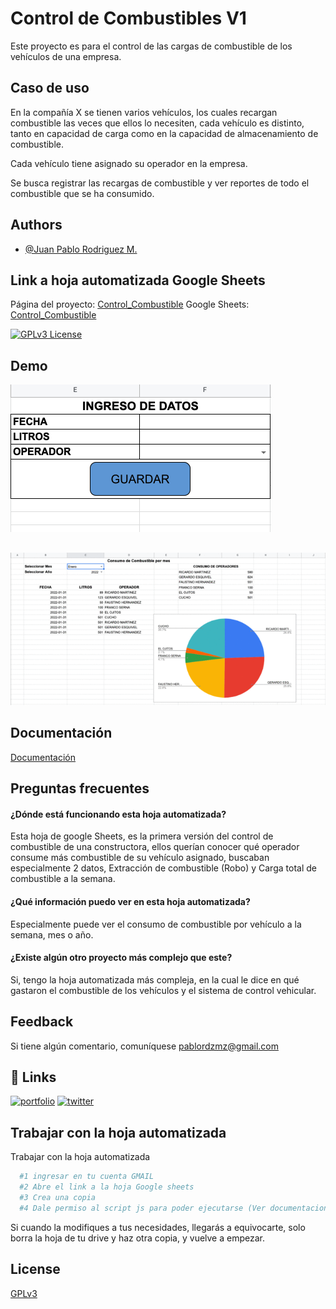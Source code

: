 
# Control de Combustibles V1

Este proyecto es para el control de las cargas de combustible de los vehículos de una empresa.



## Caso de uso

En la compañía X se tienen varios vehículos, los cuales recargan combustible las veces que ellos lo necesiten, cada vehículo es distinto, tanto en capacidad de carga como en la capacidad de almacenamiento de combustible.

Cada vehículo tiene asignado su operador en la empresa.

Se busca registrar las recargas de combustible y ver reportes de todo el combustible que se ha consumido.



## Authors

- [@Juan Pablo Rodriguez M.](https://www.github.com/jPablo23)


## Link a hoja automatizada Google Sheets

Página del proyecto: [Control_Combustible](https://www.sofroscorp.com/proyectos/)
Google Sheets: [Control_Combustible](https://docs.google.com/spreadsheets/d/1WrsAZuSYNDKWi_Iacw8W_sitDqPW6L3fjdb_LJw-RPE/edit?usp=sharing)

[![GPLv3 License](https://img.shields.io/badge/License-GPL%20v3-yellow.svg)](https://opensource.org/licenses/)



## Demo

![App Screenshot](https://github.com/jPablo23/CombustibleV1/blob/main/imgs/guardar.gif)

##
![App Screenshot](https://github.com/jPablo23/CombustibleV1/blob/main/imgs/gifGraficas.gif)




## Documentación

[Documentación](https://www.sofroscorp.com/proyectos/)


## Preguntas frecuentes

#### ¿Dónde está funcionando esta hoja automatizada?

Esta hoja de google Sheets, es la primera versión del control de combustible de una constructora, ellos querían conocer qué operador consume más combustible de su vehículo asignado, buscaban especialmente 2 datos, Extracción de combustible (Robo)  y Carga total de combustible a la semana.

#### ¿Qué información puedo ver en esta hoja automatizada?

Especialmente puede ver el consumo de combustible por vehículo a la semana, mes o año.

#### ¿Existe algún otro proyecto más complejo que este?

Si, tengo la hoja automatizada más compleja, en la cual le dice en qué gastaron el combustible de los vehículos y el sistema de control vehicular.


## Feedback

Si tiene algún comentario, comuníquese pablordzmz@gmail.com

## 🔗 Links
[![portfolio](https://img.shields.io/badge/my_portfolio-000?style=for-the-badge&logo=ko-fi&logoColor=white)](https://www.sofroscorp.com/)
[![twitter](https://img.shields.io/badge/twitter-1DA1F2?style=for-the-badge&logo=twitter&logoColor=white)](https://twitter.com/JP_Kane23)


## Trabajar con la hoja automatizada

Trabajar con la hoja automatizada

```bash
  #1 ingresar en tu cuenta GMAIL
  #2 Abre el link a la hoja Google sheets
  #3 Crea una copia
  #4 Dale permiso al script js para poder ejecutarse (Ver documentacion)
```

Si cuando la modifiques a tus necesidades, llegarás a equivocarte, solo borra la hoja de tu drive y haz otra copia, y vuelve a empezar.
    
## License

[GPLv3](https://choosealicense.com/licenses/agpl-3.0/)

